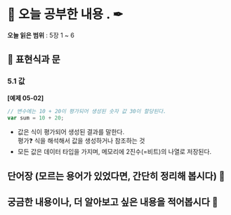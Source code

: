 
# 📕 오늘 공부한 내용 . ✒

**오늘 읽은 범위** : 5장 1 ~ 6

## 📑 표현식과 문

### 5.1 값

__[예제 05-02]__

```javascript
// 변수에는 10 + 20이 평가되어 생성된 숫자 값 30이 할당된다.
var sum = 10 + 20;
```

- 값은 식이 평가되어 생성된 결과를 말한다.<br>
평가❓ 식을 해석해서 값을 생성하거나 참조하는 것
- 모든 값은 데이터 타입을 가지며, 메모리에 2진수(=비트)의 나열로 저장된다.






## 단어장 (모르는 용어가 있었다면, 간단히 정리해 봅시다) 🔖

## 궁금한 내용이나, 더 알아보고 싶은 내용을 적어봅시다 🤔
